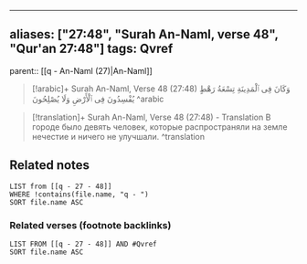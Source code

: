 
---
aliases: ["27:48", "Surah An-Naml, verse 48", "Qur'an 27:48"]
tags: Qvref
---

parent:: [[q - An-Naml (27)|An-Naml]]

> [!arabic]+ Surah An-Naml, Verse 48 (27:48)
> <span class="quran-arabic">وَكَانَ فِى ٱلْمَدِينَةِ تِسْعَةُ رَهْطٍ يُفْسِدُونَ فِى ٱلْأَرْضِ وَلَا يُصْلِحُونَ</span>
^arabic

> [!translation]+ Surah An-Naml, Verse 48 (27:48) - Translation
> В городе было девять человек, которые распространяли на земле нечестие и ничего не улучшали.
^translation



## Related notes
```dataview
LIST from [[q - 27 - 48]]
WHERE !contains(file.name, "q - ")
SORT file.name ASC
```

### Related verses (footnote backlinks)
```dataview
LIST FROM [[q - 27 - 48]] AND #Qvref
SORT file.name ASC
```

